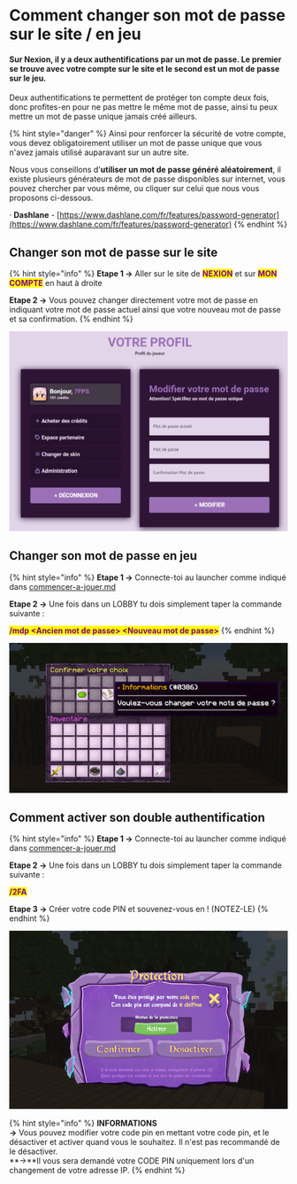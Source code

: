 # Comment changer son mot de passe sur le site / en jeu

#### Sur Nexion, il y a deux authentifications par un mot de passe. Le premier se trouve avec votre compte sur le site et le second est un mot de passe sur le jeu.

Deux authentifications te permettent de protéger ton compte deux fois, donc profites-en pour ne pas mettre le même mot de passe, ainsi tu peux mettre un mot de passe unique jamais créé ailleurs.

{% hint style="danger" %}
Ainsi pour renforcer la sécurité de votre compte, vous devez obligatoirement utiliser un mot de passe unique que vous n'avez jamais utilisé auparavant sur un autre site.&#x20;

Nous vous conseillons d'**utiliser un mot de passe généré aléatoirement**, il existe plusieurs générateurs de mot de passe disponibles sur internet, vous pouvez chercher par vous même, ou cliquer sur celui que nous vous proposons ci-dessous.

· **Dashlane** - [https://www.dashlane.com/fr/features/password-generator](https://www.dashlane.com/fr/features/password-generator)
{% endhint %}

## Changer son mot de passe sur le site

{% hint style="info" %}
**Etape 1 ->** Aller sur le site de <mark style="color:purple;">**NEXION**</mark> et sur <mark style="color:purple;">**MON COMPTE**</mark> en haut à droite

**Etape 2 ->** Vous pouvez changer directement votre mot de passe en indiquant votre mot de passe actuel ainsi que votre nouveau mot de passe et sa confirmation.
{% endhint %}

![Profil permettant de changer ton mot de passe sur le site.](<../../.gitbook/assets/image (23).png>)

## Changer son mot de passe en jeu

{% hint style="info" %}
**Etape 1 ->** Connecte-toi au launcher comme indiqué dans [commencer-a-jouer.md](../../welcome/installer-et-jouer/commencer-a-jouer.md "mention")

**Etape 2 ->** Une fois dans un LOBBY tu dois simplement taper la commande suivante :&#x20;

<mark style="color:purple;">**/mdp \<Ancien mot de passe> \<Nouveau mot de passe>**</mark>
{% endhint %}

![Interface permettant de confirmer le changement de mot de passe en jeu.](<../../.gitbook/assets/image (48).png>)

## Comment activer son double authentification

{% hint style="info" %}
**Etape 1 ->** Connecte-toi au launcher comme indiqué dans [commencer-a-jouer.md](../../welcome/installer-et-jouer/commencer-a-jouer.md "mention")

**Etape 2 ->** Une fois dans un LOBBY tu dois simplement taper la commande suivante :&#x20;

<mark style="color:purple;">**/2FA**</mark>&#x20;

**Etape 3 ->** Créer votre code PIN et souvenez-vous en ! (NOTEZ-LE)
{% endhint %}

![Interface permettant de configurer sa double authentification ](../../.gitbook/assets/21a2c17cbfcb1d2b705b91c702f355f9.png)

{% hint style="info" %}
**INFORMATIONS** \
**->** Vous pouvez modifier votre code pin en mettant votre code pin, et le désactiver et activer quand vous le souhaitez. Il n'est pas recommandé de le désactiver.\
&#x20;**->**Il vous sera demandé votre CODE PIN uniquement lors d'un changement de votre adresse IP.
{% endhint %}
